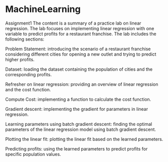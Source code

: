 # MachineLearning
Assignment1
The content is a summary of a practice lab on linear regression. The lab focuses on implementing linear regression with one variable to predict profits for a restaurant franchise. The lab includes the following sections:

Problem Statement: introducing the scenario of a restaurant franchise considering different cities for opening a new outlet and trying to predict higher profits.

Dataset: loading the dataset containing the population of cities and the corresponding profits.

Refresher on linear regression: providing an overview of linear regression and the cost function.

Compute Cost: implementing a function to calculate the cost function.

Gradient descent: implementing the gradient for parameters in linear regression.

Learning parameters using batch gradient descent: finding the optimal parameters of the linear regression model using batch gradient descent.

Plotting the linear fit: plotting the linear fit based on the learned parameters.

Predicting profits: using the learned parameters to predict profits for specific population values.
